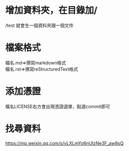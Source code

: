# 增加資料夾，在目錄加/  
/test 就會生一個資料夾跟一個文件  

# 檔案格式  
檔名.md=>撰寫markdown格式  
檔名.rst=>撰寫reStructuredText格式  

# 添加憑證  
檔名LICENSE右方會出現憑證選單，點選commit即可  

# 找尋資料    
https://mp.weixin.qq.com/s/yLXLmYo6nUIzNe3F_aw8sQ  
